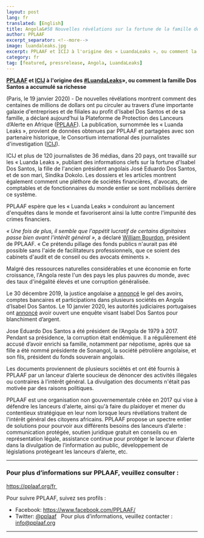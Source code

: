 ```yaml
---
layout: post
lang: fr
translated: [English]
title: Angola&#58 Nouvelles révélations sur la fortune de la famille de l’ancien président
author: PPLAAF
excerpt_separator: <!--more-->
image: luandaleaks.jpg
excerpt: PPLAAF et ICIJ à l'origine des « LuandaLeaks », ou comment la famille Dos Santos a accumulé sa richesse
category: fr
tag: [featured, pressrelease, Angola, LuandaLeaks]
---
```

**[PPLAAF](https://www.pplaaf.org/) et [ICIJ](https://www.icij.org/) à l'origine des [#LuandaLeaks](https://twitter.com/search?q=%23luandaleaks&src=typed_query)», ou comment la famille Dos Santos a accumulé sa richesse**

(Paris, le 19 janvier 2020) - De nouvelles révélations montrent comment des centaines de millions de dollars ont pu circuler au travers d’une importante galaxie d'entreprises et de filiales au profit d'Isabel Dos Santos et de sa famille, a déclaré aujourd’hui la Plateforme de Protection des Lanceurs d’Alerte en Afrique ([PPLAAF](https://www.pplaaf.org/)). La publication, surnommée les « Luanda Leaks », provient de données obtenues par PPLAAF et partagées avec son partenaire historique, le Consortium international des journalistes d'investigation ([ICIJ](https://www.icij.org/)).

ICIJ et plus de 120 journalistes de 36 médias, dans 20 pays, ont travaillé sur les « Luanda Leaks », publiant des informations clefs sur la fortune d'Isabel Dos Santos, la fille de l'ancien président angolais José Eduardo Dos Santos, et de son mari, Sindika Dokolo. Les dossiers et les articles montrent également comment une pléthore de sociétés financières, d'avocats, de comptables et de fonctionnaires du monde entier se sont mobilisés derrière ce système.

PPLAAF espère que les « Luanda Leaks » conduiront au lancement d'enquêtes dans le monde et favoriseront ainsi la lutte contre l'impunité des crimes financiers. 

_« Une fois de plus, il semble que l'appétit lucratif de certains dignitaires passe bien avant l'intérêt général »_, a déclaré [William Bourdon](http://www.pplaaf.org/who-we-are.html), président de PPLAAF. « Ce prétendu pillage des fonds publics n'aurait pas été possible sans l'aide de facilitateurs professionnels, que ce soient des cabinets d'audit et de conseil ou des avocats éminents ».

Malgré des ressources naturelles considérables et une économie en forte croissance, l'Angola reste l'un des pays les plus pauvres du monde, avec des taux d'inégalité élevés et une corruption généralisée.

Le 30 décembre 2019, la justice angolaise a [annoncé](http://www.rfi.fr/afrique/20191231-angola-gel-avoirs-isabel-dos-santos) le gel des avoirs, comptes bancaires et participations dans plusieurs sociétés en Angola d’Isabel Dos Santos. Le 10 janvier 2020, les autorités judiciaires portugaises ont [annoncé](https://www.lepoint.fr/afrique/angola-isabel-dos-santos-la-justice-portugaise-s-en-mele-11-01-2020-2357277_3826.php) avoir ouvert une enquête visant Isabel Dos Santos pour blanchiment d’argent. 

Jose Eduardo Dos Santos a été président de l’Angola de 1979 à 2017. Pendant sa présidence, la corruption était endémique. Il a régulièrement été accusé d’avoir enrichi sa famille, notamment par népotisme, après que sa fille a été nommé présidente de Sonangol, la société pétrolière angolaise, et son fils, président du fonds souverain angolais. 

Les documents proviennent de plusieurs sociétés et ont été fournis à PPLAAF par un lanceur d’alerte soucieux de dénoncer des activités illégales ou contraires à l’intérêt général. La divulgation des documents n'était pas motivée par des raisons politiques.  

PPLAAF est une organisation non gouvernementale créée en 2017 qui vise à défendre les lanceurs d'alerte, ainsi qu'à faire du plaidoyer et mener du contentieux stratégique en leur nom lorsque leurs révélations traitent de l'intérêt général des citoyens africains. PPLAAF propose un spectre entier de solutions pour pourvoir aux différents besoins des lanceurs d’alerte : communication protégée, soutien juridique gratuit en conseils ou en représentation légale, assistance continue pour protéger le lanceur d’alerte dans la divulgation de l’information au public, développement de législations protégeant les lanceurs d’alerte, etc.

----------------------

### Pour plus d’informations sur PPLAAF, veuillez consulter :
<https://pplaaf.org/fr >

Pour suivre PPLAAF, suivez ses profils :
- Facebook: <https://www.facebook.com/PPLAAF/>
- Twitter: [@pplaaf](https://twitter.com/pplaaf)
 
Pour plus d’informations, veuillez contacter :
[info@pplaaf.org](mailto:info@pplaaf.org ) 


-----

